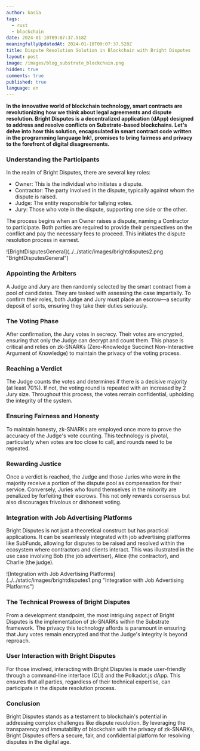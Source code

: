 ```yaml
---
author: kasia
tags:
  - rust
  - blockchain
date: 2024-01-10T09:07:37.518Z
meaningfullyUpdatedAt: 2024-01-10T09:07:37.528Z
title: Dispute Resolution Solution in Blockchain with Bright Disputes
layout: post
image: /images/blog_substrate_blockchain.png
hidden: true
comments: true
published: true
language: en
---
```

**In the innovative world of blockchain technology, smart contracts are revolutionizing how we think about legal agreements and dispute resolution. Bright Disputes is a  decentralized application (dApp) designed to address and resolve conflicts on Substrate-based blockchains. Let's delve into how this solution, encapsulated in smart contract code written in the programming language Ink!, promises to bring fairness and privacy to the forefront of digital disagreements.**

### **Understanding the Participants**

In the realm of Bright Disputes, there are several key roles:

* Owner: This is the individual who initiates a dispute.
* Contractor: The party involved in the dispute, typically against whom the dispute is raised.
* Judge: The entity responsible for tallying votes.
* Jury: Those who vote in the dispute, supporting one side or the other.

The process begins when an Owner raises a dispute, naming a Contractor to participate. Both parties are required to provide their perspectives on the conflict and pay the necessary fees to proceed. This initiates the dispute resolution process in earnest.

<div className="image">![BrightDisputesGeneral](../../static/images/brightdisputes2.png "BrightDisputesGeneral")</div>

### Appointing the Arbiters

A Judge and Jury are then randomly selected by the smart contract from a pool of candidates. They are tasked with assessing the case impartially. To confirm their roles, both Judge and Jury must place an escrow—a security deposit of sorts, ensuring they take their duties seriously.

### The Voting Phase

After confirmation, the Jury votes in secrecy. Their votes are encrypted, ensuring that only the Judge can decrypt and count them. This phase is critical and relies on zk-SNARKs (Zero-Knowledge Succinct Non-Interactive Argument of Knowledge) to maintain the privacy of the voting process.

### Reaching a Verdict

The Judge counts the votes and determines if there is a decisive majority (at least 70%). If not, the voting round is repeated with an increased by 2 Jury size. Throughout this process, the votes remain confidential, upholding the integrity of the system.

### Ensuring Fairness and Honesty

To maintain honesty, zk-SNARKs are employed once more to prove the accuracy of the Judge's vote counting. This technology is pivotal, particularly when votes are too close to call, and rounds need to be repeated.

### Rewarding Justice

Once a verdict is reached, the Judge and those Juries who were in the majority receive a portion of the dispute pool as compensation for their service. Conversely, Juries who found themselves in the minority are penalized by forfeiting their escrows. This not only rewards consensus but also discourages frivolous or dishonest voting.

### Integration with Job Advertising Platforms

Bright Disputes is not just a theoretical construct but has practical applications. It can be seamlessly integrated with job advertising platforms like SubFunds, allowing for disputes to be raised and resolved within the ecosystem where contractors and clients interact. This was illustrated in the use case involving Bob (the job advertiser), Alice (the contractor), and Charlie (the judge).

<div className="image">![Integration with Job Advertising Platforms](../../static/images/brightdisputes1.png "Integration with Job Advertising Platforms")</div>

### The Technical Prowess of Bright Disputes

From a development standpoint, the most intriguing aspect of Bright Disputes is the implementation of zk-SNARKs within the Substrate framework. The privacy this technology affords is paramount in ensuring that Jury votes remain encrypted and that the Judge's integrity is beyond reproach.

### User Interaction with Bright Disputes

For those involved, interacting with Bright Disputes is made user-friendly through a command-line interface (CLI) and the Polkadot.js dApp. This ensures that all parties, regardless of their technical expertise, can participate in the dispute resolution process.

### Conclusion

Bright Disputes stands as a testament to blockchain's potential in addressing complex challenges like dispute resolution. By leveraging the transparency and immutability of blockchain with the privacy of zk-SNARKs, Bright Disputes offers a secure, fair, and confidential platform for resolving disputes in the digital age.